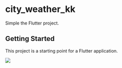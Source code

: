 # city_weather_kk

Simple the Flutter project.

## Getting Started

This project is a starting point for a Flutter application.

<img src= "https://prnt.sc/23w0ykg"></img>
